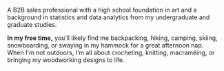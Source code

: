 A B2B sales professional with a high school foundation in art and a background in statistics and data analytics from my undergraduate and graduate studies.

**In my free time,** you’ll likely find me backpacking, hiking, camping, skiing, snowboarding, or swaying in my hammock for a great afternoon nap.  
When I'm not outdoors, I’m all about crocheting, knitting, macraméing, or bringing my woodworking designs to life.
